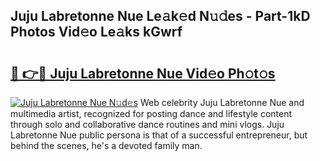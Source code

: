 ## Juju Labretonne Nue Le𝚊k𝚎d N𝚞𝚍es - Part-1kD Photos Vid𝚎o Le𝚊ks kGwrf

# <h2><a href="http://fb81oa.evod.top/?m=Juju+Labretonne+Nue">🔗 👉🔴 Juju Labretonne Nue Vid𝚎o Ph𝚘t𝚘s</a></h2>

[![Juju Labretonne Nue N𝚞d𝚎s](https://i.imgur.com/8V9OHl7.gif)](http://fb81oa.evod.top/?m=Juju+Labretonne+Nue)
Web celebrity Juju Labretonne Nue and multimedia artist, recognized for posting dance and lifestyle content through solo and collaborative dance routines and mini vlogs. Juju Labretonne Nue public persona is that of a successful entrepreneur, but behind the scenes, he's a devoted family man. 
